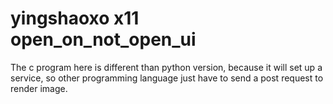 # yingshaoxo x11 open_on_not_open_ui

The c program here is different than python version, because it will set up a service, so other programming language just have to send a post request to render image.
